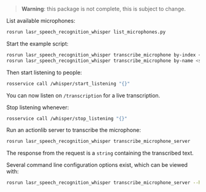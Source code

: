 > **Warning**: this package is not complete, this is subject to change.

List available microphones:

```bash
rosrun lasr_speech_recognition_whisper list_microphones.py
```

Start the example script:

```bash
rosrun lasr_speech_recognition_whisper transcribe_microphone by-index <microphone_index>
rosrun lasr_speech_recognition_whisper transcribe_microphone by-name <substring_of_name>
```

Then start listening to people:

```bash
rosservice call /whisper/start_listening "{}"
```

You can now listen on `/transcription` for a live transcription.

Stop listening whenever:

```bash
rosservice call /whisper/stop_listening "{}"
```

Run an actionlib server to transcribe the microphone:

```bash
rosrun lasr_speech_recognition_whisper transcribe_microphone_server
```

The response from the request is a `string` containing the transcribed text.

Several command line configuration options exist, which can be viewed with:

```bash
rosrun lasr_speech_recognition_whisper transcribe_microphone_server --help
```


